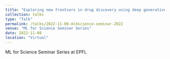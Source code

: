 ```yaml
---
title: "Exploring new frontiers in drug discovery using deep generative models"
collection: talks
type: "Talk"
permalink: /talks/2022-11-08-ml4science-seminar-2022
venue: "ML for Science Seminar Series"
date: 2022-11-08
location: "Virtual"
---
```


ML for Science Seminar Series at EPFL 
